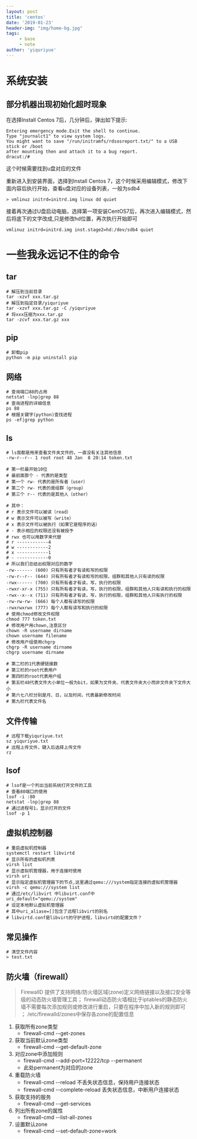 ```yaml
---
layout: post
title: 'centos'
date: '2019-01-23'
header-img: "img/home-bg.jpg"
tags:
     - base
     - note
author: 'yiquriyue'
---
```


# 系统安装
## 部分机器出现初始化超时现象
在选择Install Centos 7后，几分钟后，弹出如下提示:
```
Entering emergency mode.Exit the shell to continue.
Type "journalct1" to view system logs.
You might want to save "/run/initramfs/rdsosreport.txt/" to a USB stick or /boot
after mounting then and attach it to a bug report.
dracut:/#
```
这个时候需要找到u盘对应的文件

重新进入到安装界面，选择到Install Centos 7，这个时候采用编辑模式，修改下面内容后执行开始，查看u盘对应的设备列表，一般为sdb4

```
> vmlinuz initrd=initrd.img linux dd quiet
```

接着再次通过U盘启动电脑，选择第一项安装CentOS7后，再次进入编辑模式，然后将底下的文字改成,只是修改hd位置，再次执行开始即可
```
vmlinuz initrd=initrd.img inst.stage2=hd:/dev/sdb4 quiet
```
# 一些我永远记不住的命令

## tar

```shell
# 解压到当前目录
tar -xzvf xxx.tar.gz
# 解压到指定目录/yiquriyue
tar -xzvf xxx.tar.gz -C /yiquriyue
# 将xxx压缩为xxx.tar.gz
tar -zcvf xxx.tar.gz xxx
```
## pip
```shell
# 卸载pip
python -m pip uninstall pip
```
## 网络
```shell
# 查询端口88的占用
netstat -lnp|grep 88
# 查询进程的详细信息
ps 88
# 根据关键字(python)查找进程
ps -ef|grep python
```
## ls	
```shell
# ls我都是用来查看文件夹文件的，一直没有关注其他信息
-rw-r--r-- 1 root root 48 Jan  8 20:14 token.txt

# 第一栏最开始10位	
# 最前面那个 - 代表的是类型
# 第一个 rw- 代表的是所有者（user）
# 第二个 rw- 代表的是组群（group）
# 第三个 r-- 代表的是其他人（other）

# 其中：　　
# r 表示文件可以被读（read）
# w 表示文件可以被写（write）
# x 表示文件可以被执行（如果它是程序的话）
# - 表示相应的权限还没有被授予
# rwx 也可以用数字来代替
# r ------------4
# w ------------2
# x ------------1
# - ------------0
# 所以我们总结出权限对应的数字
-rw------- (600) 只有所有者才有读和写的权限
-rw-r--r-- (644) 只有所有者才有读和写的权限，组群和其他人只有读的权限
-rwx------ (700) 只有所有者才有读，写，执行的权限
-rwxr-xr-x (755) 只有所有者才有读，写，执行的权限，组群和其他人只有读和执行的权限
-rwx--x--x (711) 只有所有者才有读，写，执行的权限，组群和其他人只有执行的权限
-rw-rw-rw- (666) 每个人都有读写的权限
-rwxrwxrwx (777) 每个人都有读写和执行的权限
# 使用chmod修改文件权限
chmod 777 token.txt
# 修改用户用chown,注意区分
chown -R username dirname
chown username filename
# 修改用户组使用chgrp
chgrp -R username dirname
chgrp username dirname

# 第二栏的1代表硬链接数
# 第三栏的root代表用户
# 第四栏的root代表用户组
# 第五栏48代表文件大小单位一般为bit，如果为文件夹、代表文件夹大小而非文件夹下文件大小
# 第六七八栏分别是月、日，以及时间，代表最新修改时间
# 第九栏代表文件名
```
## 文件传输
```shell
# 远程下载yiquriyue.txt
sz yiquriyue.txt
# 远程上传文件，键入后选择上传文件
rz
```
## lsof
```shell
# lsof是一个列出当前系统打开文件的工具
# 查看80端口的使用
lsof -i :80
netstat -lnp|grep 88
# 通过进程号1，显示打开的文件
lsof -p 1
```
## 虚拟机控制器
```shell
# 重启虚拟机控制器
systemctl restart libvirtd
# 显示所有的虚拟机列表
virsh list
# 显示虚拟机管理器，用于连接时使用
virsh uri
# 显示指定虚拟机管理器下的节点,这里通过qemu:///system指定连接的虚拟机管理器
virsh -c qemu:///system list
# 通过/etc/libvirt 中libvirt.conf中
uri_default="qemu://system"
# 设定本地默认虚拟机管理器
# 其中uri_aliase=[]包含了远程libvirt的别名
# libvirtd.conf是libvirt的守护进程，libvirtd的配置文件？
```
## 常见操作
```shell
# 清空文件内容
> test.txt
```
## 防火墙（firewall）

> FirewallD 提供了支持网络/防火墙区域(zone)定义网络链接以及接口安全等级的动态防火墙管理工具；
> firewall动态防火墙相比于iptables的静态防火墙不需要每次添加规则或修改进行重启，只要在程序中加入新的规则即可 ；
> /etc/firewalld/zones中保存各zone的配置信息
1. 获取所有zone类型
   - firewall-cmd --get-zones
2. 获取当前默认zone类型
   - firewall-cmd --get-default-zone
3. 对应zone中添加规则
   - firewall-cmd --add-port=12222/tcp --permanent
   - 此处permanent为对应的zone
4. 重载防火墙
   - firewall-cmd --reload    不丢失状态信息，保持用户连接状态
   - firewall-cmd --complete-reload    丢失状态信息，中断用户连接状态
5. 获取支持的服务
   - firewall-cmd --get-services
6. 列出所有zone的属性
   - firewall-cmd --list-all-zones
7. 设置默认zone
   - firewall-cmd --set-default-zone=work

